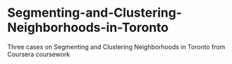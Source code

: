 # Segmenting-and-Clustering-Neighborhoods-in-Toronto
Three cases on Segmenting and Clustering Neighborhoods in Toronto from Coursera coursework
